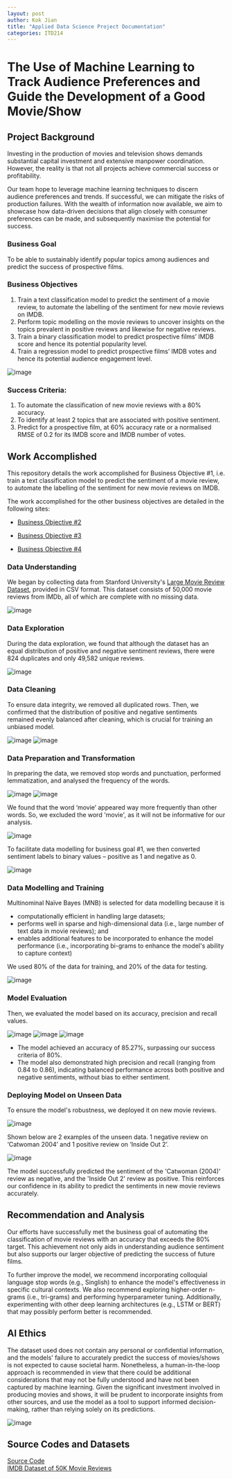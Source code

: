 ```yaml
---
layout: post
author: Kok Jian
title: "Applied Data Science Project Documentation"
categories: ITD214
---
```

# The Use of Machine Learning to Track Audience Preferences and Guide the Development of a Good Movie/Show

## Project Background
Investing in the production of movies and television shows demands substantial capital investment and extensive manpower coordination. However, the reality is that not all projects achieve commercial success or profitability. 

Our team hope to leverage machine learning techniques to discern audience preferences and trends. If successful, we can mitigate the risks of production failures. With the wealth of information now available, we aim to showcase how data-driven decisions that align closely with consumer preferences can be made, and subsequently maximise the potential for success.

### Business Goal
To be able to sustainably identify popular topics among audiences and predict the success of prospective films. 

### Business Objectives
1. Train a text classification model to predict the sentiment of a movie review, to automate the labelling of the sentiment for new movie reviews on IMDB.
2. Perform topic modelling on the movie reviews to uncover insights on the topics prevalent in positive reviews and likewise for negative reviews.
3. Train a binary classification model to predict prospective films’ IMDB score and hence its potential popularity level.
4. Train a regression model to predict prospective films’ IMDB votes and hence its potential audience engagement level.

![image](https://github.com/user-attachments/assets/eff8be1a-23ff-481b-9bf3-0a018ec0eee0)

### Success Criteria:
1. To automate the classification of new movie reviews with a 80% accuracy.
2. To identify at least 2 topics that are associated with positive sentiment.
3. Predict for a prospective film, at 60% accuracy rate or a normalised RMSE of 0.2 for its IMDB score and IMDB number of votes.

## Work Accomplished
This repository details the work accomplished for Business Objective #1, i.e. train a text classification model to predict the sentiment of a movie review, to automate the labelling of the sentiment for new movie reviews on IMDB. 

The work accomplished for the other business objectives are detailed in the following sites:

* [Business Objective #2](https://siewlw.github.io/itd214/2024/08/01/applied-data-science-project.html)

* [Business Objective #3](https://xushengchee.github.io/itd214/2024/08/01/applied-data-science-project.html)

* [Business Objective #4](https://jianweigoh.github.io/itd214/2024/08/01/applied-data-science-project.html)

### Data Understanding
We began by collecting data from Stanford University's [Large Movie Review Dataset](https://www.kaggle.com/datasets/lakshmi25npathi/imdb-dataset-of-50k-movie-reviews), provided in CSV format. This dataset consists of 50,000 movie reviews from IMDb, all of which are complete with no missing data.

![image](https://github.com/user-attachments/assets/a08e296d-a0b4-4755-acbe-39481181a7ad)

### Data Exploration
During the data exploration, we found that although the dataset has an equal distribution of positive and negative sentiment reviews, there were 824 duplicates and only 49,582 unique reviews. 

![image](https://github.com/user-attachments/assets/41fdf856-7168-4986-bf25-c2708563635c)

### Data Cleaning
To ensure data integrity, we removed all duplicated rows. Then, we confirmed that the distribution of positive and negative sentiments remained evenly balanced after cleaning, which is crucial for training an unbiased model.

![image](https://github.com/user-attachments/assets/5601bbe2-b2cd-4fed-96ef-1b8a0522c405) 
![image](https://github.com/user-attachments/assets/dfa95a68-a3ce-40d8-b75a-02ed8600f513)

### Data Preparation and Transformation
In preparing the data, we removed stop words and punctuation, performed lemmatization, and analysed the frequency of the words. 

![image](https://github.com/user-attachments/assets/e5f58ba6-aff5-4799-a89b-ce8b7de2d801)
![image](https://github.com/user-attachments/assets/97c479e3-790c-427b-87ec-22350377acb5)

We found that the word ‘movie’ appeared way more frequently than other words. So, we excluded the word 'movie', as it will not be informative for our analysis.

![image](https://github.com/user-attachments/assets/c33b17da-33ef-4638-9f47-cad7ccb56396)

To facilitate data modelling for business goal #1, we then converted sentiment labels to binary values – positive as 1 and negative as 0.

![image](https://github.com/user-attachments/assets/43808e44-c81f-41d6-afe8-7e570f34b049)

### Data Modelling and Training
Multinominal Naïve Bayes (MNB) is selected for data modelling because it is
*  computationally efficient in handling large datasets;
*  performs well in sparse and high-dimensional data (i.e., large number of text data in movie reviews); and
*  enables additional features to be incorporated to enhance the model performance (i.e., incorporating bi-grams to enhance the model's ability to capture context)


We used 80% of the data for training, and 20% of the data for testing.

![image](https://github.com/user-attachments/assets/ad6fd097-ab21-4c3f-b5a7-85a71f3949e8)

### Model Evaluation
Then, we evaluated the model based on its accuracy, precision and recall values. 

![image](https://github.com/user-attachments/assets/1861c2f9-55bc-4531-b2f7-6b67d24694b4)
![image](https://github.com/user-attachments/assets/63438cd2-3547-416e-bf29-6eb23081bd2d)
![image](https://github.com/user-attachments/assets/7be69512-eddb-469d-a220-5f7a5c36037f)

*  The model achieved an accuracy of 85.27%, surpassing our success criteria of 80%.
*  The model also demonstrated high precision and recall (ranging from 0.84 to 0.86), indicating balanced performance across both positive and negative sentiments, without bias to either sentiment.

### Deploying Model on Unseen Data
To ensure the model's robustness, we deployed it on new movie reviews. 

![image](https://github.com/user-attachments/assets/16f3d47b-3bd3-4ea3-9bed-0f015942f92f)

Shown below are 2 examples of the unseen data. 1 negative review on ‘Catwoman 2004’ and 1 positive review on ‘Inside Out 2’.

![image](https://github.com/user-attachments/assets/05b532f1-7a68-47fb-a380-ee419f8d8066)

The model successfully predicted the sentiment of the 'Catwoman (2004)' review as negative, and the 'Inside Out 2' review as positive. This reinforces our confidence in its ability to predict the sentiments in new movie reviews accurately.

## Recommendation and Analysis
Our efforts have successfully met the business goal of automating the classification of movie reviews with an accuracy that exceeds the 80% target. This achievement not only aids in understanding audience sentiment but also supports our larger objective of predicting the success of future films. 

To further improve the model, we recommend incorporating colloquial language stop words (e.g., Singlish) to enhance the model's effectiveness in specific cultural contexts. We also recommend exploring higher-order n-grams (i.e., tri-grams) and performing hyperparameter tuning. Additionally, experimenting with other deep learning architectures (e.g., LSTM or BERT) that may possibly perform better is recommended. 

## AI Ethics
The dataset used does not contain any personal or confidential information, and the models' failure to accurately predict the success of movies/shows is not expected to cause societal harm. Nonetheless, a human-in-the-loop approach is recommended in view that there could be additional considerations that may not be fully understood and have not been captured by machine learning. Given the significant investment involved in producing movies and shows, it will be prudent to incorporate insights from other sources, and use the model as a tool to support informed decision-making, rather than relying solely on its predictions.

![image](https://github.com/user-attachments/assets/de4042bf-0a2a-4165-bb34-525a3312009b)

## Source Codes and Datasets
[Source Code](https://github.com/kokjian/itd214_project)  
[IMDB Dataset of 50K Movie Reviews](https://www.kaggle.com/datasets/lakshmi25npathi/imdb-dataset-of-50k-movie-reviews)
